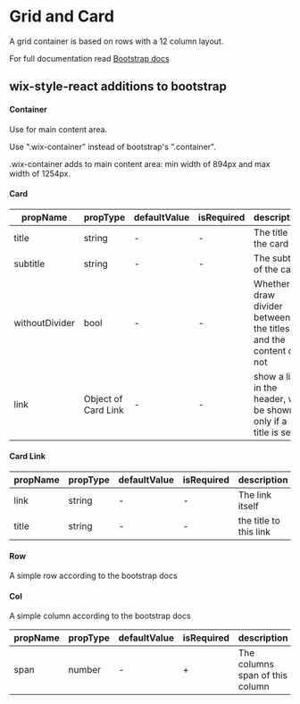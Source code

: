 # Grid and Card

A grid container is based on rows with a 12 column layout.

For full documentation read [Bootstrap docs](https://v4-alpha.getbootstrap.com/layout/grid)

## wix-style-react additions to bootstrap

#### Container

Use for main content area.

Use ".wix-container" instead of bootstrap's ".container". 

.wix-container adds to main content area: min width of 894px and max width of 1254px.

#### Card

| propName | propType | defaultValue | isRequired | description |
|----------|----------|--------------|------------|-------------|
| title | string | - | - | The title of the card |
| subtitle | string | - | - | The subtitle of the card |
| withoutDivider | bool | - | - | Whether to draw divider between the titles and the content or not |
| link | Object of Card Link | - | - | show a link in the header, will be shown only if a title is set |

#### Card Link

| propName | propType | defaultValue | isRequired | description |
|----------|----------|--------------|------------|-------------|
| link | string | - | - | The link itself |
| title | string | - | - | the title to this link |

#### Row

A simple row according to the bootstrap docs

#### Col

A simple column according to the bootstrap docs

| propName | propType | defaultValue | isRequired | description |
|----------|----------|--------------|------------|-------------|
| span | number | - | + | The columns span of this column |
